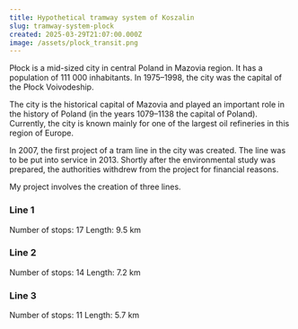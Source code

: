 ```yaml
---
title: Hypothetical tramway system of Koszalin
slug: tramway-system-plock
created: 2025-03-29T21:07:00.000Z
image: /assets/plock_transit.png
---
```

Płock is a mid-sized city in central Poland in Mazovia region. It has a population of 111 000 inhabitants. In 1975–1998, the city was the capital of the Płock Voivodeship.

The city is the historical capital of Mazovia and played an important role in the history of Poland (in the years 1079–1138 the capital of Poland). Currently, the city is known mainly for one of the largest oil refineries in this region of Europe.

In 2007, the first project of a tram line in the city was created. The line was to be put into service in 2013. Shortly after the environmental study was prepared, the authorities withdrew from the project for financial reasons. 

My project involves the creation of three lines.

### Line 1 

Number of stops: 17
Length: 9.5 km

### Line 2

Number of stops: 14
Length: 7.2 km

### Line 3

Number of stops: 11
Length: 5.7 km
